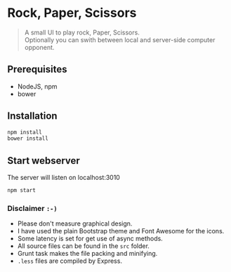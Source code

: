 # Rock, Paper, Scissors

> A small UI to play rock, Paper, Scissors.  
> Optionally you can swith between local and server-side computer opponent.

## Prerequisites

- NodeJS, npm
- bower

## Installation

```javascript
npm install
bower install
```

## Start webserver

The server will listen on localhost:3010

```javascript
npm start
```

### Disclaimer `:-)`

- Please don't measure graphical design.
- I have used the plain Bootstrap theme and Font Awesome for the icons.
- Some latency is set for get use of async methods.
- All source files can be found in the `src` folder.
- Grunt task makes the file packing and minifying.
- `.less` files are compiled by Express. 